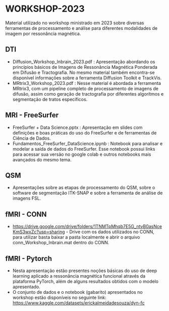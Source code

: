 # WORKSHOP-2023
Material utilizado no workshop ministrado em 2023 sobre diversas ferramentas de processamento e análise para diferentes modalidades de imagem por ressonância magnética.

## DTI
* Diffusion_Workshop_Inbrain_2023.pdf : Apresentação abordando os princípios básicos de Imagens de Ressonância Magnética Ponderada em Difusão e Tractografia. No mesmo material também encontra-se disponível informações sobre a ferramenta Diffusion Toolkit e TrackVis. 
* MRtrix3_Workshop_2023.pdf : Nesse material é abordada a ferramenta MRtrix3, com um pipeline completo de processamento de imagens de difusão, assim como geração de tractografia por diferentes algorítmos e segmentação de tratos específicos. 
## MRI - FreeSurfer

* FreeSurfer + Data Science.pptx : Apresentação em slides com definições e boas práticas do uso do FreeSurfer e de ferramentas de Ciência de Dados.
* Fundamentos_FreeSurfer_DataScience.ipynb : Notebook para analisar e modelar a saída de dados do FreeSurfer. Esse notebook possui links para acessar sua versão no google colab e outros notebooks mais avançados do mesmo tema.

## QSM
* Apresentações sobre as etapas de processamento do QSM, sobre o software de segmentação ITK-SNAP e sobre a ferramenta de análise de imagens FSL.
## fMRI - CONN
* https://drive.google.com/drive/folders/1TNMTpMhqb7E5G_ntvB0asNceKmS3wxZc?usp=sharing - Drive com os dados utilizados no CONN, para utilizar basta baixar a pasta localmente e abrir o arquivo conn_Workshop_Inbrain.mat dentro do CONN. 


## fMRI - Pytorch
* Nesta apresentação estão presentes noções básicas do uso de deep learning aplicado a ressonância magnética funcional através da plataforma PyTorch, além de alguns resultados obtidos com o modelo apresentado.
* O conjunto de dados e o notebook (gabarito) apresentados no workshop estão disponíveis no seguinte link: https://www.kaggle.com/datasets/erickalmeidadesouza/dyn-fc
